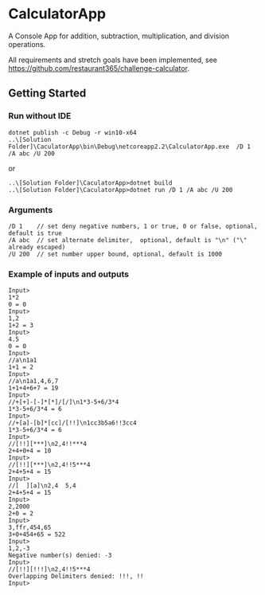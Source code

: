 # CalculatorApp
A Console App for addition, subtraction, multiplication, and division operations.

All requirements and stretch goals have been implemented, see https://github.com/restaurant365/challenge-calculator.

## Getting Started

### Run without IDE
```
dotnet publish -c Debug -r win10-x64
..\[Solution Folder]\CaculatorApp\bin\Debug\netcoreapp2.2\CalculatorApp.exe  /D 1 /A abc /U 200
```
or
```
..\[Solution Folder]\CaculatorApp>dotnet build
..\[Solution Folder]\CaculatorApp>dotnet run /D 1 /A abc /U 200
```

### Arguments
```
/D 1    // set deny negative numbers, 1 or true, 0 or false, optional, default is true
/A abc  // set alternate delimiter,  optional, default is "\n" ("\" already escaped)
/U 200  // set number upper bound, optional, default is 1000
```

### Example of inputs and outputs


```
Input>
1*2
0 = 0
Input>
1,2
1+2 = 3
Input>
4.5
0 = 0
Input>
//a\n1a1
1+1 = 2
Input>
//a\n1a1,4,6,7
1+1+4+6+7 = 19
Input>
//+[+]-[-]*[*]/[/]\n1*3-5+6/3*4
1*3-5+6/3*4 = 6
Input>
//+[a]-[b]*[cc]/[!!]\n1cc3b5a6!!3cc4
1*3-5+6/3*4 = 6
Input>
//[!!][***]\n2,4!!***4
2+4+0+4 = 10
Input>
//[!!][***]\n2,4!!5***4
2+4+5+4 = 15
Input>
//[  ][a]\n2,4  5,4
2+4+5+4 = 15
Input>
2,2000
2+0 = 2
Input>
3,ffr,454,65
3+0+454+65 = 522
Input>
1,2,-3
Negative number(s) denied: -3
Input>
//[!!][!!!]\n2,4!!5***4
Overlapping Delimiters denied: !!!, !!
Input>
```
